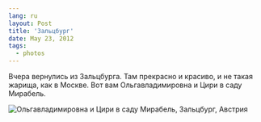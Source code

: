 ```yaml
---
lang: ru
layout: Post
title: 'Зальцбург'
date: May 23, 2012
tags:
  - photos
---
```


Вчера вернулись из Зальцбурга. Там прекрасно и красиво, и не такая жарища, как в Москве. Вот вам Ольгавладимировна и Цири в саду Мирабель.

![Ольгавладимировна и Цири в саду Мирабель, Зальцбург, Австрия](photo://2012-05-17_5D_9177_Artem_Sapegin)
